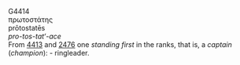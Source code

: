 <body>
  <p>G4414<br>  πρωτοστάτης  <br> prōtostatēs  <br><i>pro-tos-tat‘-ace </i><br>From <a href="g4413.htm">4413</a> and <a href="g2476.htm">2476</a>  one <i>standing</i> <i>first</i> in the ranks, that is, a <i>captain</i> (<i>champion</i>): - ringleader.<br></p>
 </body>